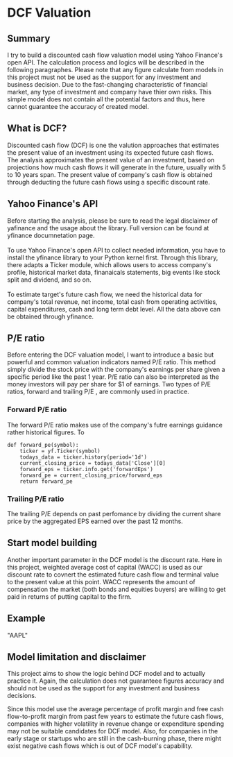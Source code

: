 # DCF Valuation
## Summary
I try to build a discounted cash flow valuation model using Yahoo Finance's open API. The calculation process and logics will be described in the following paragraphes. Please note that any figure calculate from models in this project must not be used as the support for any investment and business decision. Due to the fast-changing characteristic of financial market, any type of investment and company have thier own risks. This simple model does not contain all the potential factors and thus, here cannot guarantee the accuracy of created model.

## What is DCF?
Discounted cash flow (DCF) is one the valution approaches that estimates the present value  of an investment using its expected future cash flows. The analysis approximates the present value of an investment, based on projections how much cash flows it will generate in the future, usually with 5 to 10 years span. The present value of company's cash flow is obtained through deducting the future cash flows using a specific discount rate.

## Yahoo Finance's API
Before starting the analysis, please be sure to read the legal disclaimer of yafinance and the usage about the library. Full version can be found at yfinance documnetation page.  
<br/>To use Yahoo Finance's open API to collect needed information, you have to install the yfinance library to your Python kernel first. Through this library, there adapts a Ticker module, which allows users to access company's profile, historical market data, finanaicals statements, big events like stock split and dividend, and so on.  
<br/>To estimate target's future cash flow, we need the historical data for company's total revenue, net income, total cash from operating activities, capital expenditures, cash and long term debt level. All the data above can be obtained through yfinance. 

## P/E ratio 
Before entering the DCF valuation model, I want to introduce a basic but powerful and common valuation indicators named P/E ratio. This method simply divide the stock price with the company's earnings per share given a specific period like the past 1 year. P/E ratio can also be interpreted as the money investors will pay per share for $1 of earnings. Two types of P/E ratios, forward and trailing P/E , are commonly used in practice.
### Forward P/E ratio 
The forward P/E ratio makes use of the company's futre earnings guidance rather historical figures. To 
```
def forward_pe(symbol):
    ticker = yf.Ticker(symbol)
    todays_data = ticker.history(period='1d')
    current_closing_price = todays_data['Close'][0]
    forward_eps = ticker.info.get('forwardEps')
    forward_pe = current_closing_price/forward_eps
    return forward_pe
```
### Trailing P/E ratio
The trailing P/E depends on past perfomance by dividing the current share price by the aggregated EPS earned over the past 12 months. 
## Start model building 


Another important parameter in the DCF model is the discount rate. Here in this project, weighted average cost of capital (WACC) is used as our discount rate to covnert the estimated future cash flow and terminal value to the present value at this point. WACC represents the amount of compensation the market (both bonds and equities buyers) are willing to get paid in returns of putting capital to the firm.

## Example
"AAPL"

## Model limitation and disclaimer
This project aims to show the logic behind DCF model and to actually practice it. Again, the calculation does not guaranteee 
figures accuracy and should not be used as the support for any investment and business decisions.

Since this model use the average percentage of profit margin and free cash flow-to-profit margin from past few years to estimate the future cash flows, companies with higher volatility in revenue change or expenditure spending may not be suitable candidates for DCF model. Also, for companies in the early stage or startups who are still in the cash-burning phase, there might exist negative cash flows which is out of DCF model's capability. 
